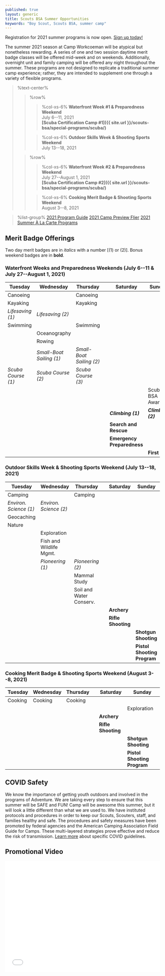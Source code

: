 ```yaml
---
published: true
layout: generic
title: Scouts BSA Summer Opportunities
keywords: "Boy Scout, Scouts BSA, summer camp"
---
```


<div class="alert alert-info">
Registration for 2021 summer programs is now open.
<a href="{{ site.url }}/scouts-bsa/register/">
Sign up today!</a>
</div>

The summer 2021 season at Camp Workcoeman will be atypical but nonetheless rewarding. A series of one and two session daytime merit badge classes will be offered mid-week and on weekends. Additionally, overnight unit and family camping will be offered any night throughout the summer. These programs are not designed to replicate a traditional summer camp experience; rather, they are intended to supplement one through a variety of flexible programs.

> %text-center%
>> %row%
>>> %col-xs-6%
>>> **Waterfront Week #1 & Preparedness Weekend**<br/>
>>> July 6--11, 2021<br/>
>>> **[Scuba Certification Camp #1]({{ site.url }}/scouts-bsa/special-programs/scuba/)**
>>
>>> %col-xs-6%
>>> **Outdoor Skills Week & Shooting Sports Weekend**<br/>
>>> July 13--18, 2021
>
>> %row%
>>> %col-xs-6%
>>> **Waterfront Week #2 & Preparedness Weekend**<br/>
>>> July 27--August 1, 2021<br/>
>>> **[Scuba Certification Camp #2]({{ site.url }}/scouts-bsa/special-programs/scuba/)**
>>
>>> %col-xs-6%
>>> **Cooking Merit Badge & Shooting Sports Weekend**<br/>
>>> August 3--8, 2021

> %list-group%
> <a href="{{ site.url }}/pdf/2021/2021-program-guide.pdf" class="list-group-item">2021 Program Guide</a>
> <a href="{{ site.url }}/pdf/2021/2021-preview-flier.pdf" class="list-group-item">2021 Camp Preview Flier</a>
> <a href="{{ site.url }}/summer-camp/a-la-carte-programs/" class="list-group-item">2021 Summer À La Carte Programs</a>

## Merit Badge Offerings

Two day merit badges are in *italics* with a number [(1) or (2)]. Bonus weekend badges are in **bold**.

### Waterfront Weeks and Preparedness Weekends (July 6--11 & July 27--August 1, 2021)

<table class="table table-hover">
<thead>
<tr>
<th>Tuesday             </th>
<th> Wednesday                 </th>
<th> Thursday                  </th>
<th></th>
<th> Saturday                 </th>
<th> Sunday</th>
</tr>
</thead>
<tbody>
<tr>
<td>Canoeing            </td>
<td>                           </td>
<td> Canoeing                  </td>
<td></td>
<td>                  </td>
<td></td>
</tr>
<tr>
<td>Kayaking            </td>
<td>                           </td>
<td> Kayaking                  </td>
<td></td>
<td>                  </td>
<td></td>
</tr>
<tr>
<td><em>Lifesaving (1)</em>    </td>
<td> <em>Lifesaving (2)</em>          </td>
<td>                           </td>
<td></td>
<td>          </td>
<td> </td>
</tr>
<tr>
<td>Swimming            </td>
<td>                           </td>
<td> Swimming                  </td>
<td></td>
<td>                  </td>
<td></td>
</tr>
<tr>
<td></td>
<td> Oceanography              </td>
<td>                           </td>
<td></td>
<td>                          </td>
<td> </td>
</tr>
<tr>
<td></td>
<td> Rowing                    </td>
<td>                           </td>
<td></td>
<td>                          </td>
<td> </td>
</tr>
<tr>
<td></td>
<td> <em>Small-Boat Sailing (1)</em>  </td>
<td> <em>Small-Boat Sailing (2)</em>  </td>
<td></td>
<td>  </td>
<td> </td>
</tr>
<tr>
<td><em>Scuba Course (1)</em>  </td>
<td> <em>Scuba Course (2)</em>        </td>
<td> <em>Scuba Course (3)</em>        </td>
<td></td>
<td>                          </td>
<td></td>
</tr>
<tr>
<td></td>
<td>                           </td>
<td>                           </td>
<td></td>
<td>                          </td>
<td> Scuba BSA Award</td>
</tr>
<tr>
<td></td>
<td>                           </td>
<td>                           </td>
<td></td>
<td> <strong><em>Climbing (1)</em></strong>       </td>
<td> <strong><em>Climbing (2)</em></strong></td>
</tr>
<tr>
<td></td>
<td>                           </td>
<td>                           </td>
<td></td>
<td> <strong>Search and Rescue</strong>    </td>
<td></td>
</tr>
<tr>
<td></td>
<td>                           </td>
<td>                           </td>
<td></td>
<td> <strong>Emergency Preparedness</strong>    </td>
<td></td>
</tr>
<tr>
<td></td>
<td>                           </td>
<td>                           </td>
<td></td>
<td>                          </td>
<td> <strong>First Aid</strong></td>
</tr>
</tbody>
</table>

### Outdoor Skills Week & Shooting Sports Weekend (July 13--18, 2021)

<table class="table table-hover">
<thead>
<tr>
<th>Tuesday                 </th>
<th> Wednesday                 </th>
<th> Thursday                  </th>
<th></th>
<th> Saturday                 </th>
<th> Sunday</th>
</tr>
</thead>
<tbody>
<tr>
<td>Camping                 </td>
<td>                           </td>
<td> Camping                   </td>
<td></td>
<td>                   </td>
<td></td>
</tr>
<tr>
<td><em>Environ. Science (1)</em>  </td>
<td> <em>Environ. Science (2)</em>    </td>
<td>                           </td>
<td></td>
<td>    </td>
<td> </td>
</tr>
<tr>
<td>Geocaching              </td>
<td>                           </td>
<td>                           </td>
<td></td>
<td>                </td>
<td></td>
</tr>
<tr>
<td>Nature                  </td>
<td>                           </td>
<td>                           </td>
<td></td>
<td>                    </td>
<td></td>
</tr>
<tr>
<td></td>
<td> Exploration               </td>
<td>                           </td>
<td></td>
<td>                          </td>
<td> </td>
</tr>
<tr>
<td></td>
<td> Fish and Wildlife Mgmt.   </td>
<td>                           </td>
<td></td>
<td>   </td>
<td></td>
</tr>
<tr>
<td></td>
<td> <em>Pioneering (1)</em>          </td>
<td> <em>Pioneering (2)</em>          </td>
<td></td>
<td>          </td>
<td> </td>
</tr>
<tr>
<td></td>
<td>                           </td>
<td> Mammal Study              </td>
<td></td>
<td>                          </td>
<td> </td>
</tr>
<tr>
<td></td>
<td>                           </td>
<td> Soil and Water Conserv.   </td>
<td></td>
<td>                          </td>
<td> </td>
</tr>
<tr>
<td></td>
<td>                           </td>
<td>                           </td>
<td></td>
<td> <strong>Archery</strong>              </td>
<td></td>
</tr>
<tr>
<td></td>
<td>                           </td>
<td>                           </td>
<td></td>
<td> <strong>Rifle Shooting</strong>       </td>
<td></td>
</tr>
<tr>
<td></td>
<td>                           </td>
<td>                           </td>
<td></td>
<td>                          </td>
<td> <strong>Shotgun Shooting</strong></td>
</tr>
<tr>
<td></td>
<td>                           </td>
<td>                           </td>
<td></td>
<td>                          </td>
<td> <strong>Pistol Shooting Program</strong></td>
</tr>
</tbody>
</table>

### Cooking Merit Badge & Shooting Sports Weekend (August 3--8, 2021)

<table class="table table-hover">
<thead>
<tr>
<th>Tuesday                 </th>
<th> Wednesday                 </th>
<th> Thursday                  </th>
<th></th>
<th> Saturday                 </th>
<th> Sunday</th>
</tr>
</thead>
<tbody>
<tr>
<td>Cooking</td>
<td>Cooking                           </td>
<td>Cooking               </td>
<td></td>
<td>                          </td>
<td> </td>
</tr>
<tr>
<td></td>
<td>                           </td>
<td>    </td>
<td></td>
<td>                          </td>
<td> Exploration</td>
</tr>
<tr>
<td></td>
<td>                           </td>
<td>                           </td>
<td></td>
<td> <strong>Archery</strong>              </td>
<td></td>
</tr>
<tr>
<td></td>
<td>                           </td>
<td>                           </td>
<td></td>
<td> <strong>Rifle Shooting</strong>       </td>
<td></td>
</tr>
<tr>
<td></td>
<td>                           </td>
<td>                           </td>
<td></td>
<td>                          </td>
<td> <strong>Shotgun Shooting</strong></td>
</tr>
<tr>
<td></td>
<td>                           </td>
<td>                           </td>
<td></td>
<td>                          </td>
<td> <strong>Pistol Shooting Program</strong></td>
</tr>
</tbody>
</table>

## COVID Safety

We know the importance of getting youth outdoors and involved in the programs of Adventure.  We are taking every step to ensure that this summer will be SAFE and FUN!  Camp will be awesome this summer, but it will look a little different than what we are used to.  We have instituted protocols and procedures in order to keep our Scouts, Scouters, staff, and families healthy and safe.  The procedures and safety measures have been promoted by federal agencies and the American Camping Association Field Guide for Camps. These multi-layered strategies prove effective and reduce the risk of transmission. <a href="https://tinyurl.com/33wn554u">Learn more</a> about specific COVID guidelines.

## Promotional Video

<iframe style="max-width: 640px; width: 100%; height: 360px; border: none;" src="//www.youtube-nocookie.com/embed/uXSOw9eqJAc?rel=0" allowfullscreen></iframe>

